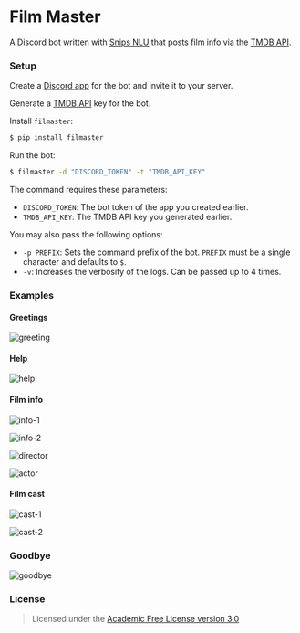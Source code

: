 # Film Master

A Discord bot written with [Snips NLU][]
that posts film info via the [TMDB API][].

### Setup

Create a [Discord app][] for the bot and invite it to your server.

Generate a [TMDB API][] key for the bot.

Install `filmaster`:

```sh
$ pip install filmaster
```

Run the bot:

```sh
$ filmaster -d "DISCORD_TOKEN" -t "TMDB_API_KEY"
```

The command requires these parameters:

* `DISCORD_TOKEN`: The bot token of the app you created earlier.
* `TMDB_API_KEY`: The TMDB API key you generated earlier.

You may also pass the following options:

* `-p PREFIX`: Sets the command prefix of the bot.
  `PREFIX` must be a single character and defaults to `$`.
* `-v`: Increases the verbosity of the logs. Can be passed up to 4 times.

### Examples

#### Greetings

![greeting](.examples/greeting.png)

#### Help

![help](.examples/help.png)

#### Film info

![info-1](.examples/info-1.png)

![info-2](.examples/info-2.png)

![director](.examples/director.png)

![actor](.examples/actor.png)

#### Film cast

![cast-1](.examples/cast-1.png)

![cast-2](.examples/cast-2.png)

### Goodbye

![goodbye](.examples/goodbye.png)

### License

> Licensed under the [Academic Free License version 3.0][AFL-3.0]


[TMDB API]: https://developers.themoviedb.org/3/
[Snips NLU]: https://github.com/snipsco/snips-nlu
[Discord app]: https://discordapp.com/developers/applications
[AFL-3.0]: https://gitlab.com/ObserverOfTime/filmaster/-/blob/master/LICENSE.md
